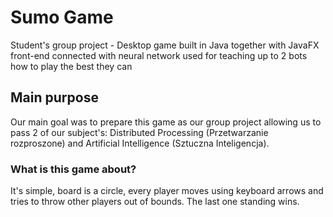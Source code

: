 # Sumo Game
Student's group project - Desktop game built in Java together with JavaFX front-end connected with neural network used for teaching up to 2 bots how to play the best they can

## Main purpose
Our main goal was to prepare this game as our group project allowing us to pass 2 of our subject's: Distributed Processing (Przetwarzanie rozproszone) and Artificial Intelligence (Sztuczna Inteligencja).

### What is this game about?
It's simple, board is a circle, every player moves using keyboard arrows and tries to throw other players out of bounds. The last one standing wins.
